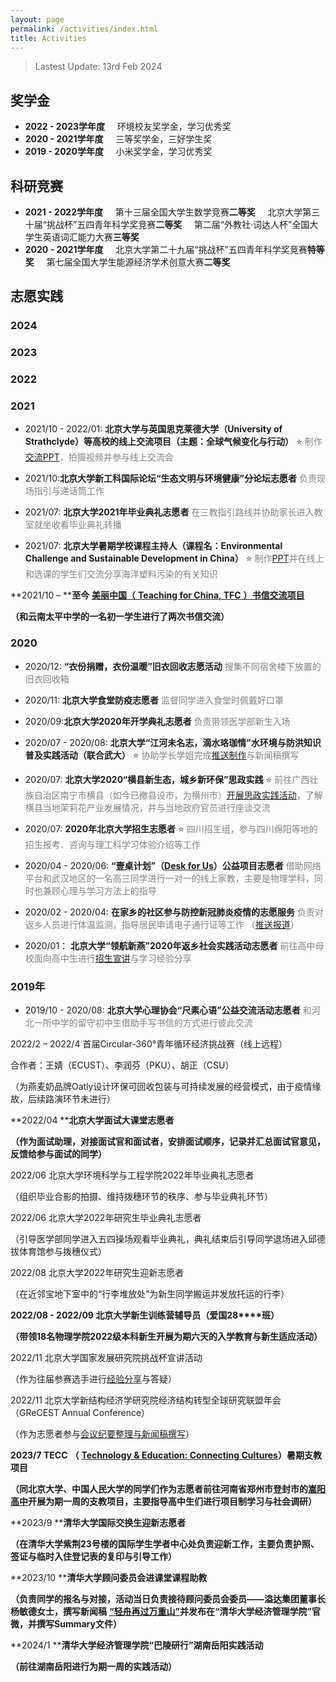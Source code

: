 ```yaml
---
layout: page
permalink: /activities/index.html
title: Activities
---
```


> Lastest Update: 13rd Feb 2024

<!-- &nbsp; [中文版本 (Chinese Version)](https://charlie-pku.github.io/file/awards-zh/) -->

## 奖学金

- **2022 - 2023学年度** &nbsp; &nbsp; 环境校友奖学金，学习优秀奖
- **2020 - 2021学年度**	&nbsp; &nbsp; 三等奖学金，三好学生奖
- **2019 - 2020学年度** &nbsp; &nbsp; 小米奖学金，学习优秀奖

## 科研竞赛

- **2021 - 2022学年度**
  &nbsp; &nbsp; 第十三届全国大学生数学竞赛**二等奖**
  &nbsp; &nbsp; 北京大学第三十届“挑战杯”五四青年科学奖竞赛**二等奖**
  &nbsp; &nbsp; 第二届“外教社·词达人杯”全国大学生英语词汇能力大赛**三等奖**
- **2020 - 2021学年度**
  &nbsp; &nbsp; 北京大学第二十九届“挑战杯”五四青年科学奖竞赛**特等奖**
  &nbsp; &nbsp; 第七届全国大学生能源经济学术创意大赛**二等奖**

## 志愿实践

### **2024**



### **2023**

### **2022**

### **2021**

- 2021/10 - 2022/01: **北京大学与英国思克莱德大学（University of Strathclyde）等高校的线上交流项目（主题：全球气候变化与行动）** ⭐
<font color='grey'>制作[交流PPT](https://pan.baidu.com/s/13WOL3XQKEr7WOKn_-fMT-g)，拍摄视频并参与线上交流会</font>


- 2021/10:**北京大学新工科国际论坛“生态文明与环境健康”分论坛志愿者**
<font color='grey'>负责现场指引与递话筒工作</font>


- 2021/07: **北京大学2021年毕业典礼志愿者**
<font color='grey'>在三教指引路线并协助家长进入教室就坐收看毕业典礼转播</font>

- 2021/07: **北京大学暑期学校课程主持人（课程名：Environmental Challenge and Sustainable Development in China）** ⭐
<font color='grey'>制作[PPT](https://charlie-pku.github.io/file/Marine_Plastic_Pollution_2021.pptx)并在线上和选课的学生们交流分享海洋塑料污染的有关知识</font>


**2021/10 – ****至今**                       [ **美丽中国（**  **Teaching for China, TFC** **）书信交流项目**](https://mp.weixin.qq.com/s/ulsGdiV1xbxV3UryFmSzow)

**（和云南太平中学的一名初一学生进行了两次书信交流）**

### **2020**

- 2020/12: **“衣份捐赠，衣份温暖”旧衣回收志愿活动**
<font color='grey'>搜集不同宿舍楼下放置的旧衣回收箱</font>


- 2020/11: **北京大学食堂防疫志愿者**
<font color='grey'>监督同学进入食堂时佩戴好口罩</font>


- 2020/09:**北京大学2020年开学典礼志愿者**
<font color='grey'>负责带领医学部新生入场</font>


- 2020/07 - 2020/08: **北京大学“江河未名志，滴水珞珈情”水环境与防洪知识普及实践活动（联合武大）** ⭐
<font color='grey'>协助学长学姐完成[推送制作](https://mp.weixin.qq.com/s/66te9_0c926UWK142_A_AA)与新闻稿撰写</font>


- 2020/07: **北京大学2020“横县新生态，城乡新环保”思政实践** ⭐
<font color='grey'>前往广西壮族自治区南宁市横县（如今已撤县设市，为横州市）[开展思政实践活动](https://mp.weixin.qq.com/s/C8rVni1sRsLsL7HE-ZQHAg)，了解横县当地茉莉花产业发展情况，并与当地政府官员进行座谈交流</font>


- 2020/07: **2020年北京大学招生志愿者** ⭐
<font color='grey'>四川招生组，参与四川绵阳等地的招生报考、咨询与理工科学习体验介绍等工作</font>


- 2020/04 - 2020/06: **“壹桌计划”（[Desk for Us](https://mp.weixin.qq.com/s?__biz=MzIwMDMyNzg0MQ==&mid=2247483656&idx=1&sn=09bcac4e8357558136f0ae782bf52875&chksm=96ff96c6a1881fd0a062084e52df2b93e7d570e51574669a1134ed278b8987ca5a52d8f69248&scene=126&sessionid=0&clicktime=1637426470&ascene=3&devicetype=iOS15.0.2&version=1800102c&nettype=WIFI&abtest_cookie=AAACAA%3D%3D&lang=en&fontScale=106&exportkey=A88vzCWQNTlA2OilXYLnFUU%3D&pass_ticket=ytdV%2F1D5pH866XF6o0GUHkGfnIK8v2tTDoBan%2B2ow%2FKKcJKoVloNnCdlXx%2FeJJ4K&wx_header=1)）公益项目志愿者**
<font color='grey'>借助网络平台和武汉地区的一名高三同学进行一对一的线上家教，主要是物理学科，同时也兼顾心理与学习方法上的指导</font>


- 2020/02 - 2020/04: **在家乡的社区参与防控新冠肺炎疫情的志愿服务**
<font color='grey'>负责对返乡人员进行体温监测，指导居民申请电子通行证等工作 （[推送报道](https://mp.weixin.qq.com/s/Zu_keP_rvzx7Qgpm6Or4cw)）</font>


- 2020/01： **北京大学“领航新燕”2020年返乡社会实践活动志愿者**
<font color='grey'>前往高中母校面向高中生进行[招生宣讲](https://charlie-pku.github.io/file/PKU_2022.pdf)与学习经验分享</font>


### **2019年**

- 2019/10 - 2020/08: **北京大学心理协会“尺素心语”公益交流活动志愿者**
<font color='grey'>和河北一所中学的留守初中生借助手写书信的方式进行彼此交流</font>







2022/2 – 2022/4                       首届Circular-360°青年循环经济挑战赛（线上远程）

合作者：王婧（ECUST）、李润芬（PKU）、胡正（CSU）

（为燕麦奶品牌Oatly设计环保可回收包装与可持续发展的经营模式，由于疫情缘故，后续路演环节未进行）

**2022/04                                   ****北京大学面试大课堂志愿者**

**（作为面试助理，对接面试官和面试者，安排面试顺序，记录并汇总面试官意见，反馈给参与面试的同学）**

2022/06                                   北京大学环境科学与工程学院2022年毕业典礼志愿者

（组织毕业合影的拍摄、维持拨穗环节的秩序、参与毕业典礼环节）

2022/06                                   北京大学2022年研究生毕业典礼志愿者

（引导医学部同学进入五四操场观看毕业典礼，典礼结束后引导同学退场进入邱德拔体育馆参与拨穗仪式）

2022/08                                   北京大学2022年研究生迎新志愿者

（在近邻宝地下室中的“行李堆放处”为新生同学搬运并发放托运的行李）

**2022/08 - 2022/09                   ****北京大学新生训练营辅导员（爱国****28****班）**

**（带领****18****名物理学院****2022****级本科新生开展为期六天的入学教育与新生适应活动）**

2022/11                                   北京大学国家发展研究院挑战杯宣讲活动

（作为往届参赛选手进行[经验分享](https://pan.baidu.com/s/1fPnMoKg1OryA_Dkt1GXB2g)与答疑）

2022/11                                   北京大学新结构经济学研究院经济结构转型全球研究联盟年会（GReCEST Annual
Conference）

（作为志愿者参与[会议纪要整理与新闻稿撰写](https://pan.baidu.com/s/1pKvWvJ4-Gb3evSE6dQCL5Q)）

 **2023/7                                     TECC**  **（** [**Technology & Education: Connecting
Cultures**]()**）暑期支教项目**

**（同北京大学、中国人民大学的同学们作为志愿者前往河南省郑州市登封市的**[**嵩阳高中**](https://mp.weixin.qq.com/s?__biz=MzI0Mjc0NzgzMw==&mid=2247527099&idx=1&sn=a6f513b05bf7e61fdfd3fc8742c1a340&chksm=e975ba6dde02337bd1ffc294911f07279b64a6d4d8c4ef7c1f8d077e0bd863196abd753cc9c4&scene=126&sessionid=1690979056#rd)**开展为期一周的支教项目，主要指导高中生们进行项目制学习与社会调研）**

**2023/9                                     ****清华大学国际交换生迎新志愿者**

**（在清华大学紫荆****23****号楼的国际学生学者中心处负责迎新工作，主要负责护照、签证与临时入住登记表的复印与引导工作）**

**2023/10                                   ****清华大学顾问委员会进课堂课程助教**

 **（负责同学的报名与对接，活动当日负责接待顾问委员会委员——溢达集团董事长杨敏德女士，撰写新闻稿** [**“轻舟再过万重山”**](https://mp.weixin.qq.com/s/Q43RjWYnXynE8RJEykgUrg)**并发布在“清华大学经济管理学院”官微，并撰写****Summary****文件）**

**2024/1                                     ****清华大学经济管理学院“巴陵研行”湖南岳阳实践活动**

**（前往湖南岳阳进行为期一周的实践活动）**

